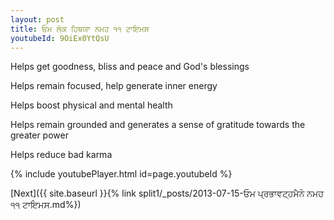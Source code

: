 ```yaml
---
layout: post
title: ਓਮ ਲੋਕ ਹਿਥਯਾ ਨਮਹ ੧੧ ਟਾਇਮਸ
youtubeId: 9OiEx0YtQsU
---
```

 
 
Helps get goodness, bliss and peace and God's blessings
 
Helps remain focused, help generate inner energy 
 
Helps boost physical and mental health 
 
Helps remain grounded and generates a sense of gratitude towards the greater power 
 
Helps reduce bad karma
 
 
 
 


{% include youtubePlayer.html id=page.youtubeId %}
 
[Next]({{ site.baseurl }}{% link  split1/_posts/2013-07-15-ਓਮ ਪ੍ਰਭਾਵਟ੍ਹਮੈਨੇ ਨਮਹ ੧੧ ਟਾਇਮਸ.md%})
 
